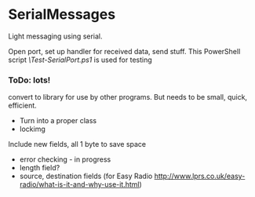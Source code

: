 SerialMessages
==============

Light messaging using serial.

Open port, set up handler for received data, send stuff.
This PowerShell script _\Test-SerialPort.ps1_ is used for testing

### ToDo: lots!

convert to library for use by other programs.  But needs to be small, quick, efficient.
* Turn into a proper class
* lockimg

Include new fields, all 1 byte to save space
* error checking - in progress
* length field?
* source, destination fields (for Easy Radio http://www.lprs.co.uk/easy-radio/what-is-it-and-why-use-it.html)
